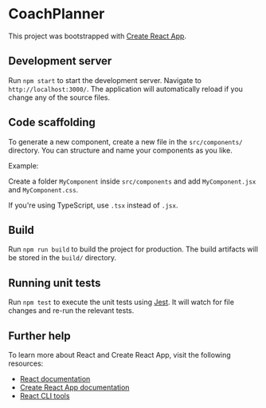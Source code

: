 # CoachPlanner

This project was bootstrapped with [Create React App](https://github.com/facebook/create-react-app).

## Development server

Run `npm start` to start the development server. Navigate to `http://localhost:3000/`. The application will automatically reload if you change any of the source files.

## Code scaffolding

To generate a new component, create a new file in the `src/components/` directory. You can structure and name your components as you like.

Example:

Create a folder `MyComponent` inside `src/components` and add `MyComponent.jsx` and `MyComponent.css`.

If you're using TypeScript, use `.tsx` instead of `.jsx`.

## Build

Run `npm run build` to build the project for production. The build artifacts will be stored in the `build/` directory.

## Running unit tests

Run `npm test` to execute the unit tests using [Jest](https://jestjs.io). It will watch for file changes and re-run the relevant tests.

## Further help

To learn more about React and Create React App, visit the following resources:

- [React documentation](https://reactjs.org/)
- [Create React App documentation](https://create-react-app.dev/docs/getting-started/)
- [React CLI tools](https://www.npmjs.com/package/create-react-app)
